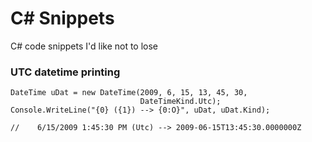 # C# Snippets
C# code snippets I'd like not to lose

### UTC datetime printing
```
DateTime uDat = new DateTime(2009, 6, 15, 13, 45, 30,
                             DateTimeKind.Utc);
Console.WriteLine("{0} ({1}) --> {0:O}", uDat, uDat.Kind);

//    6/15/2009 1:45:30 PM (Utc) --> 2009-06-15T13:45:30.0000000Z
```
